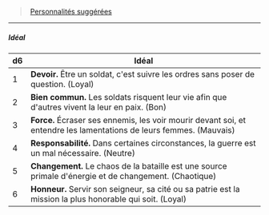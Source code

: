 ﻿---
!PersonalityIdealItem
Table: >+
  |d6|Idéal|

  |---|---|

  |1|**Devoir.** Être un soldat, c'est suivre les ordres <!--br-->sans poser de question. (Loyal)|

  |2|**Bien commun.** Les soldats risquent leur vie <!--br-->afin que d'autres vivent la leur en paix. (Bon)|

  |3|**Force.** Écraser ses ennemis, les voir mourir <!--br-->devant soi, et entendre les lamentations de <!--br-->leurs femmes. (Mauvais)|

  |4|**Responsabilité.** Dans certaines circonstances, <!--br-->la guerre est un mal nécessaire. (Neutre)|

  |5|**Changement.** Le chaos de la bataille est une <!--br-->source primale d'énergie et de changement. <!--br-->(Chaotique)|

  |6|**Honneur.** Servir son seigneur, sa cité ou sa <!--br-->patrie est la mission la plus honorable qui soit. <!--br-->(Loyal)|

Id: background_militaire_hd.md#idéal
ParentLink: background_militaire_hd.md#personnalités-suggérées
Name: Idéal
ParentName: Personnalités suggérées
NameLevel: 5
Attributes: {}
---
> [Personnalités suggérées](hd_background_militaire_personnalites_suggerees.md)

---

##### Idéal

|d6|Idéal|
|---|---|
|1|**Devoir.** Être un soldat, c'est suivre les ordres sans poser de question. (Loyal)|
|2|**Bien commun.** Les soldats risquent leur vie afin que d'autres vivent la leur en paix. (Bon)|
|3|**Force.** Écraser ses ennemis, les voir mourir devant soi, et entendre les lamentations de leurs femmes. (Mauvais)|
|4|**Responsabilité.** Dans certaines circonstances, la guerre est un mal nécessaire. (Neutre)|
|5|**Changement.** Le chaos de la bataille est une source primale d'énergie et de changement. (Chaotique)|
|6|**Honneur.** Servir son seigneur, sa cité ou sa patrie est la mission la plus honorable qui soit. (Loyal)|

